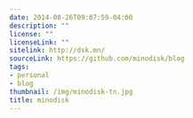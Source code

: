 ```yaml
---
date: 2014-08-26T09:07:59-04:00
description: ""
license: ""
licenseLink: ""
sitelink: http://dsk.mn/
sourceLink: https://github.com/minodisk/blog
tags:
- personal
- blog
thumbnail: /img/minodisk-tn.jpg
title: minodisk
---
```


